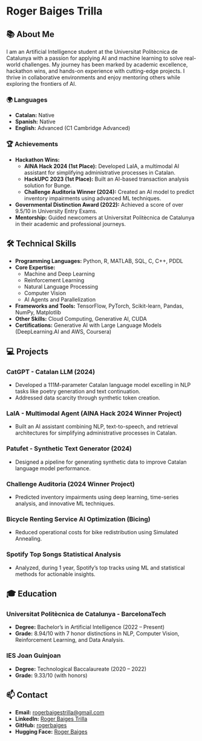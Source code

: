 # Roger Baiges Trilla

## 📚 About Me
I am an Artificial Intelligence student at the Universitat Politècnica de Catalunya with a passion for applying AI and machine learning to solve real-world challenges. My journey has been marked by academic excellence, hackathon wins, and hands-on experience with cutting-edge projects. I thrive in collaborative environments and enjoy mentoring others while exploring the frontiers of AI.

### 🌍 Languages
- **Catalan:** Native
- **Spanish:** Native
- **English:** Advanced (C1 Cambridge Advanced)

### 🏆 Achievements
- **Hackathon Wins:**
  - **AINA Hack 2024 (1st Place):** Developed LaIA, a multimodal AI assistant for simplifying administrative processes in Catalan.
  - **HackUPC 2023 (1st Place):** Built an AI-based transaction analysis solution for Bunge.
  - **Challenge Auditoria Winner (2024):** Created an AI model to predict inventory impairments using advanced ML techniques.
- **Governmental Distinction Award (2022):** Achieved a score of over 9.5/10 in University Entry Exams.
- **Mentorship:** Guided newcomers at Universitat Politècnica de Catalunya in their academic and professional journeys.

## 🛠 Technical Skills
- **Programming Languages:** Python, R, MATLAB, SQL, C, C++, PDDL
- **Core Expertise:**
  - Machine and Deep Learning
  - Reinforcement Learning
  - Natural Language Processing
  - Computer Vision
  - AI Agents and Parallelization
- **Frameworks and Tools:** TensorFlow, PyTorch, Scikit-learn, Pandas, NumPy, Matplotlib
- **Other Skills:** Cloud Computing, Generative AI, CUDA
- **Certifications:** Generative AI with Large Language Models (DeepLearning.AI and AWS, Coursera)

## 💻 Projects
### **CatGPT - Catalan LLM (2024)**
- Developed a 111M-parameter Catalan language model excelling in NLP tasks like poetry generation and text continuation.
- Addressed data scarcity through synthetic token creation.

### **LaIA - Multimodal Agent (AINA Hack 2024 Winner Project)**
- Built an AI assistant combining NLP, text-to-speech, and retrieval architectures for simplifying administrative processes in Catalan.

### **Patufet - Synthetic Text Generator (2024)**
- Designed a pipeline for generating synthetic data to improve Catalan language model performance.

### **Challenge Auditoria (2024 Winner Project)**
- Predicted inventory impairments using deep learning, time-series analysis, and innovative ML techniques.

### **Bicycle Renting Service AI Optimization (Bicing)**
- Reduced operational costs for bike redistribution using Simulated Annealing.

### **Spotify Top Songs Statistical Analysis**
- Analyzed, during 1 year, Spotify’s top tracks using ML and statistical methods for actionable insights.

## 🎓 Education
### **Universitat Politècnica de Catalunya - BarcelonaTech**
- **Degree:** Bachelor’s in Artificial Intelligence (2022 – Present)
- **Grade:** 8.94/10 with 7 honor distinctions in NLP, Computer Vision, Reinforcement Learning, and Data Analysis.

### **IES Joan Guinjoan**
- **Degree:** Technological Baccalaureate (2020 – 2022)
- **Grade:** 9.33/10 (with honors)

## 📫 Contact
- **Email:** [rogerbaigestrilla@gmail.com](mailto:rogerbaigestrilla@gmail.com)
- **LinkedIn:** [Roger Baiges Trilla](https://www.linkedin.com/in/rogerbaigestrilla/)
- **GitHub:** [rogerbaiges](https://github.com/rogerbaiges)
- **Hugging Face:** [Roger Baiges](https://huggingface.co/baiges)
